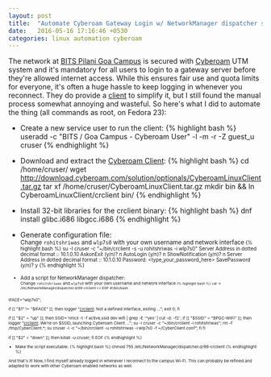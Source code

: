 ```yaml
---
layout: post
title:  "Automate Cyberoam Gateway Login w/ NetworkManager dispatcher service"
date:   2016-05-16 17:16:46 +0530
categories: linux automation cyberoam
---
```

The network at [BITS Pilani Goa Campus][campus] is secured with [Cyberoam][cyberoam] UTM system and it's mandatory for all users to login to a gateway server before they're allowed internet access. While this ensures fair use and quota limits for everyone, it's often a huge hassle to keep logging in whenever you reconnect. They do provide a [client][crclient] to simplify it, but I still found the manual process somewhat annoying and wasteful. So here's what I did to automate the thing (all commands as root, on Fedora 23):

* Create a new service user to run the client:
{% highlight bash %}
useradd -c "BITS / Goa Campus - Cyberoam User" -l -m -r -Z guest_u cruser
{% endhighlight %}

* Download and extract the [Cyberoam Client][crclient]:
{% highlight bash %}
cd /home/cruser/
wget http://download.cyberoam.com/solution/optionals/CyberoamLinuxClient.tar.gz
tar xf /home/cruser/CyberoamLinuxClient.tar.gz
mkdir bin && ln CyberoamLinuxClient/crclient bin/
{% endhighlight %}

* Install 32-bit libraries for the crclient binary:
{% highlight bash %}
dnf install glibc.i686 libgcc.i686
{% endhighlight %}

* Generate configuration file:<br>
<small>Change `rohitshriwas` and `wlp7s0` with your own username and network interface<small>
{% highlight bash %}
su -l cruser -c "~/bin/crclient -s -u rohitshriwas -i wlp7s0"
Server Address in dotted decimal format ::      10.1.0.10
AskonExit (y/n)?        n
AutoLogin (y/n)?        n
ShowNotification (y/n)? n
Server Address in dotted decimal format ::      10.1.0.10
Password: <type_your_password_here>
SavePassword (y/n)?     y
{% endhighlight %}

* Add a script for NetworkManager dispatcher:<br>
<small>Change `rohitshriwas` and `wlp7s0` with your own username and network interface<small>
{% highlight bash %}
cat -> /etc/NetworkManager/dispatcher.d/99-crclient << EOF
#!/bin/bash

IFACE="wlp7s0";

if [[ "$1" != "$IFACE" ]]; then
        logger "[crclient]: Not a defined interface, exiting ...";
        exit 0;
fi

if [[ "$2" = "up" ]]; then
        SSID=`nmcli -t -f active,ssid dev wifi | grep -E '^yes' | cut -d: -f2`;
        if [[ "$SSID" = "BPGC-WIFI" ]]; then
                logger "[crclient]: We're on $SSID, launching Cyberoam Client ...";
                su -l cruser -c "~/bin/crclient -l rohitshriwas";
                rm -f /tmp/CyberClient.*;
                su cruser -l -c "~/bin/crclient -u rohitshriwas -i wlp7s0 -f ~/CyberClient.conf";
        fi
fi

if [[ "$2" = "down" ]]; then
        killall -u cruser;
fi
EOF
{% endhighlight %}

* Make the script executable:
{% highlight bash %}
chmod 755 /etc/NetworkManager/dispatcher.d/99-crclient
{% endhighlight %}

And that's it! Now, I find myself already logged in whenever I reconnect to the campus Wi-FI. This can probably be refined and adapted to work with other Cyberoam enabled networks as well.

[campus]: http://www.bits-pilani.ac.in/Goa/
[cyberoam]: https://www.cyberoam.com/
[crclient]: https://www.cyberoam.com/cyberoamclients.html
